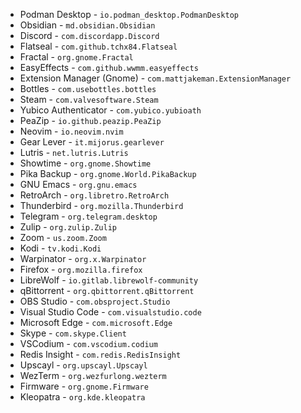 - Podman Desktop - `io.podman_desktop.PodmanDesktop`
- Obsidian - `md.obsidian.Obsidian`
- Discord - `com.discordapp.Discord`
- Flatseal - `com.github.tchx84.Flatseal`
- Fractal - `org.gnome.Fractal`
- EasyEffects - `com.github.wwmm.easyeffects`
- Extension Manager (Gnome) - `com.mattjakeman.ExtensionManager`
- Bottles - `com.usebottles.bottles`
- Steam - `com.valvesoftware.Steam`
- Yubico Authenticator - `com.yubico.yubioath`
- PeaZip - `io.github.peazip.PeaZip`
- Neovim - `io.neovim.nvim`
- Gear Lever - `it.mijorus.gearlever`
- Lutris - `net.lutris.Lutris`
- Showtime - `org.gnome.Showtime`
- Pika Backup - `org.gnome.World.PikaBackup`
- GNU Emacs - `org.gnu.emacs`
- RetroArch - `org.libretro.RetroArch`
- Thunderbird - `org.mozilla.Thunderbird`
- Telegram - `org.telegram.desktop`
- Zulip - `org.zulip.Zulip`
- Zoom - `us.zoom.Zoom`
- Kodi - `tv.kodi.Kodi`
- Warpinator - `org.x.Warpinator`
- Firefox - `org.mozilla.firefox`
- LibreWolf - `io.gitlab.librewolf-community`
- qBittorrent - `org.qbittorrent.qBittorrent`
- OBS Studio - `com.obsproject.Studio`
- Visual Studio Code - `com.visualstudio.code`
- Microsoft Edge - `com.microsoft.Edge`
- Skype - `com.skype.Client`
- VSCodium - `com.vscodium.codium`
- Redis Insight - `com.redis.RedisInsight`
- Upscayl - `org.upscayl.Upscayl`
- WezTerm - `org.wezfurlong.wezterm`
- Firmware - `org.gnome.Firmware`
- Kleopatra - `org.kde.kleopatra`